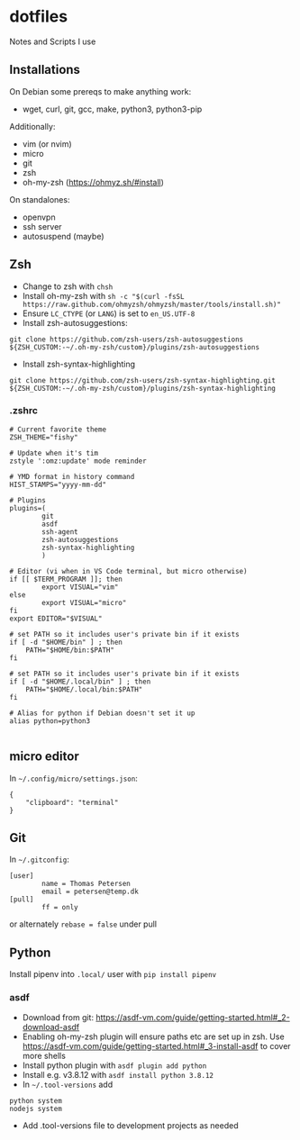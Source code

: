 # dotfiles
Notes and Scripts I use


## Installations

On Debian some prereqs to make anything work:

- wget, curl, git, gcc, make, python3, python3-pip

Additionally:

- vim (or nvim)
- micro
- git
- zsh
- oh-my-zsh (https://ohmyz.sh/#install)

On standalones:

- openvpn
- ssh server
- autosuspend (maybe)

## Zsh

- Change to zsh with `chsh`
- Install oh-my-zsh with `sh -c "$(curl -fsSL https://raw.github.com/ohmyzsh/ohmyzsh/master/tools/install.sh)"`
- Ensure `LC_CTYPE` (or `LANG`) is set to `en_US.UTF-8`
- Install zsh-autosuggestions: 
```
git clone https://github.com/zsh-users/zsh-autosuggestions ${ZSH_CUSTOM:-~/.oh-my-zsh/custom}/plugins/zsh-autosuggestions
```
- Install zsh-syntax-highlighting
```
git clone https://github.com/zsh-users/zsh-syntax-highlighting.git ${ZSH_CUSTOM:-~/.oh-my-zsh/custom}/plugins/zsh-syntax-highlighting
```

### .zshrc

```
# Current favorite theme
ZSH_THEME="fishy"

# Update when it's tim
zstyle ':omz:update' mode reminder

# YMD format in history command
HIST_STAMPS="yyyy-mm-dd"

# Plugins
plugins=(
        git
        asdf
        ssh-agent
        zsh-autosuggestions
        zsh-syntax-highlighting
        )

# Editor (vi when in VS Code terminal, but micro otherwise)
if [[ $TERM_PROGRAM ]]; then
        export VISUAL="vim"
else
        export VISUAL="micro"
fi
export EDITOR="$VISUAL"

# set PATH so it includes user's private bin if it exists
if [ -d "$HOME/bin" ] ; then
    PATH="$HOME/bin:$PATH"
fi

# set PATH so it includes user's private bin if it exists
if [ -d "$HOME/.local/bin" ] ; then
    PATH="$HOME/.local/bin:$PATH"
fi

# Alias for python if Debian doesn't set it up
alias python=python3


```


## micro editor

In `~/.config/micro/settings.json`:
```
{
    "clipboard": "terminal"
}
```


## Git

In `~/.gitconfig`:
```
[user]
        name = Thomas Petersen
        email = petersen@temp.dk
[pull]
        ff = only
```

or alternately `rebase = false` under pull


## Python

Install pipenv into `.local/`  user with `pip install pipenv`

### asdf

- Download from git: https://asdf-vm.com/guide/getting-started.html#_2-download-asdf
- Enabling oh-my-zsh plugin will ensure paths etc are set up in zsh. Use 
    https://asdf-vm.com/guide/getting-started.html#_3-install-asdf to cover more shells
- Install python plugin with `asdf plugin add python`
- Install e.g. v3.8.12 with `asdf install python 3.8.12`
- In `~/.tool-versions` add 
```
python system
nodejs system
```
- Add .tool-versions file to development projects as needed

